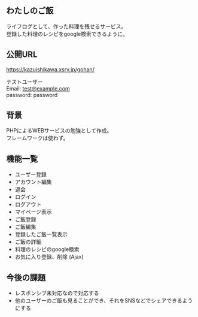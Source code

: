 ## わたしのご飯

ライフログとして、作った料理を残せるサービス。  
登録した料理のレシピをgoogle検索できるように。


## 公開URL

https://kazuishikawa.xsrv.jp/gohan/  

テストユーザー  
Email: test@example.com  
password: password  


## 背景

PHPによるWEBサービスの勉強として作成。  
フレームワークは使わず。  


## 機能一覧

- ユーザー登録
- アカウント編集
- 退会
- ログイン
- ログアウト
- マイページ表示
- ご飯登録
- ご飯編集
- 登録したご飯一覧表示
- ご飯の詳細
- 料理のレシピのgoogle検索
- お気に入り登録、削除 (Ajax)


## 今後の課題

- レスポンシブ未対応なので対応する
- 他のユーザーのご飯も見ることができ、それをSNSなどでシェアできるようにする

